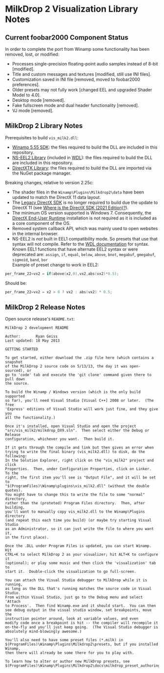 # MilkDrop 2 Visualization Library Notes

## Current foobar2000 Component Status

In order to complete the port from Winamp some functionality has been removed, lost, or modified:

- Processes single-precision floating-point audio samples instead of 8-bit [modified].
- Title and custom messages and textures [modified, still use INI files].
- Customization saved in INI file [removed, moved to foobar2000 preferences].
- Older presets may not fully work [changed EEL and upgraded Shader Model to 4.0].
- Desktop mode [removed].
- Fake fullscreen mode and dual header functionality [removed].
- VJ mode [removed].

## MilkDrop 2 Library Notes

Prerequisites to build `vis_milk2.dll`:

- [Winamp 5.55 SDK](http://forums.winamp.com/showthread.php?t=252090): the files required to build the DLL are included in this repository.
- [NS-EEL2 Library](https://github.com/justinfrankel/WDL/tree/main/WDL/eel2) (included in [WDL](https://www.cockos.com/wdl/)): the files required to build the DLL are included in this repository.
- [DirectXTK Library](https://github.com/Microsoft/DirectXTK): the files required to build the DLL are imported via the NuGet package manager.

Breaking changes, relative to version 2.25c:

- The shader files in the `Winamp\Plugins\Milkdrop2\data` have been updated to match the DirectX 11 data layout.
- The [Legacy DirectX SDK](https://www.microsoft.com/en-us/download/details.aspx?id=6812) is no longer required to build due the update to DirectX 11 (see [Where is the DirectX SDK (2021 Edition)?](https://walbourn.github.io/where-is-the-directx-sdk-2021-edition/)).
- The minimum OS version supported is Windows 7. Consequently, the [DirectX End-User Runtime](https://www.microsoft.com/en-us/download/details.aspx?id=8109) installation is not required as it is included as a core component of the OS.
- Removed system callback API, which was mainly used to open websites in the internal browser.
- NS-EEL2 is _not_ built in EEL1 compatibility mode. So presets that use that syntax will not compile. Refer to the [WDL documentation](https://www.cockos.com/EEL2/) for syntax. Known EEL1 functions that have alternate EEL2 syntax or were deprecated are:
  `assign`, `if`, `equal`, `below`, `above`, `bnot`, `megabuf`, `gmegabuf`, `sigmoid`, `band`, `bor`
  <br />Example of preset change to work in EEL2:

```c
per_frame_22=vx2 = if(above(x2,0),vx2,abs(vx2)*0.5);
```

Should be:

```c
per_frame_22=vx2 = x2 > 0 ? vx2 : abs(vx2) * 0.5;
```

## MilkDrop 2 Release Notes

Open source release's `README.txt`:

```text
MilkDrop 2 development README

Author:       Ryan Geiss
Last updated: 18 May 2013

GETTING STARTED

To get started, either download the .zip file here (which contains a snapshot
of the MilkDrop 2 source code on 5/13/13, the day it was open-sourced), or
go to 'code' tab and execute the 'git clone' command given there to pull down
the source.

To build the Winamp / Windows version (which is the only build supported
so far), you'll need Visual Studio [Visual C++] 2008 or later.  (The free
'Express' editions of Visual Studio will work just fine, and they give you
all the functionality.)

Once it's installed, open Visual Studio and open the project
"src/vis_milk2/milkdrop_DX9.sln".  Then select either the Debug or Release
configuration, whichever you want.  Then build it.

If it gets through the compile and link but then gives an error when
trying to write the final binary (vis_milk2.dll) to disk, do the following:
In the Solution Explorer, right click on the "vis_milk2" project and click
Properties.  Then, under Configuration Properties, click on Linker.  To the
right, the first item you'll see is "Output File", and it will be set to
"$(ProgramFiles)\Winamp\plugins\vis_milk2.dll" (without the double quotes).
You might have to change this to write the file to some "normal" directory,
rather than the (proteted) Program Files directory.  Then, after building,
you'll want to manually copy vis_milk2.dll to the Winamp\Plugins directory
(and repeat this each time you build) (or maybe try starting Visual Studio
as an Administrator, so it can just write the file to where you want it,
in the first place).

Once the .DLL under Program Files is updated, you can start Winamp.  Hit
CTRL+K to select MilkDrop 2 as your visualizer; hit ALT+K to configure it
(optional); or play some music and then click the 'visualization' tab to
start it.  Double-click the visualization to go full-screen.

You can attach the Visual Studio debugger to MilkDrop while it is running,
as long as the DLL that's running matches the source code in Visual Studio.
From within Visual Studio, just go to the Debug menu and select 'Attach
to Process'.  Then find Winamp.exe and it should start.  You can then
see debug output in the visual studio window, set breakpoints, move the
instruction pointer around, look at variable values, and even
modify code once a breakpoint is hit -- the compiler will recompile it
on-the-fly and you'll just keep going.  (The Visual Studio debugger is
absolutely mind-blowingly awesome.)

You'll also need to have some preset files (*.milk) in
$(ProgramFiles)\Winamp\Plugins\Milkdrop2\presets, but if you installed Winamp,
then there will already be some there for you to play with.

To learn how to alter or author new MilkDrop presets, see
$(ProgramFiles)\Winamp\Plugins\Milkdrop2\docs\milkdrop_preset_authoring.html.
```
